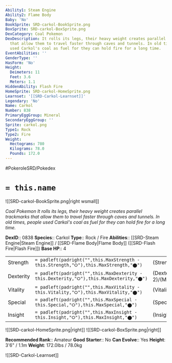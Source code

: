 ```yaml
---
Ability1: Steam Engine
Ability2: Flame Body
Baby: 'No'
BookSprite: SRD-carkol-BookSprite.png
BoxSprite: SRD-carkol-BoxSprite.png
DexCategory: Coal Pokemon
DexDescription: It rolls its legs, their heavy weight creates parallel trackmarks
  that allow them to travel faster through caves and tunnels. In old times, people
  used Carkol's coal as fuel for they can hold fire for a long time.
EventAbilities: ''
GenderType: ''
HasForm: 'No'
Height:
  Deimeters: 11
  Feet: 3.6
  Meters: 1.1
HiddenAbility: Flash Fire
HomeSprite: SRD-carkol-HomeSprite.png
Learnset: '[[SRD-Carkol-Learnset]]'
Legendary: 'No'
Name: Carkol
Number: 838
PrimaryEggGroup: Mineral
SecondaryEggGroup: ''
Sprite: carkol.png
Type1: Rock
Type2: Fire
Weight:
  Hectograms: 780
  Kilograms: 78.0
  Pounds: 172.0
---
```


#PokeroleSRD/Pokedex

# `= this.name`

![[SRD-carkol-BookSprite.png|right wsmall]]

*Coal Pokemon*
*It rolls its legs, their heavy weight creates parallel trackmarks that allow them to travel faster through caves and tunnels. In old times, people used Carkol's coal as fuel for they can hold fire for a long time.*

**DexID**:: 0838
**Species**:: Carkol
**Type**:: Rock / Fire
**Abilities**:: [[SRD-Steam Engine|Steam Engine]] / [[SRD-Flame Body|Flame Body]] ([[SRD-Flash Fire|Flash Fire]])
**Base HP**:: 4

|           |                                                                                        |                                          |
| --------- | -------------------------------------------------------------------------------------- | ---------------------------------------- |
| Strength  | `= padleft(padright("",this.MaxStrength - this.Strength,"⭘"),this.MaxStrength,"⬤")`    | (Strength::2)/(MaxStrength::4)   |
| Dexterity | `= padleft(padright("",this.MaxDexterity - this.Dexterity,"⭘"),this.MaxDexterity,"⬤")` | (Dexterity:: 2)/(MaxDexterity::4) |
| Vitality  | `= padleft(padright("",this.MaxVitality - this.Vitality,"⭘"),this.MaxVitality,"⬤")`    | (Vitality::2)/(MaxVitality::5)   |
| Special   | `= padleft(padright("",this.MaxSpecial - this.Special,"⭘"),this.MaxSpecial,"⬤")`       | (Special::2)/(MaxSpecial::4)     |
| Insight   | `= padleft(padright("",this.MaxInsight - this.Insight,"⭘"),this.MaxInsight,"⬤")`       | (Insight::2)/(MaxInsight::5)     |

![[SRD-carkol-HomeSprite.png|right]]
![[SRD-carkol-BoxSprite.png|right]]

**Recommended Rank**:: Amateur
**Good Starter**:: No
**Can Evolve**:: Yes
**Height**: 3'6" / 1.1m
**Weight**: 172.0lbs / 78.0kg

![[SRD-Carkol-Learnset]]